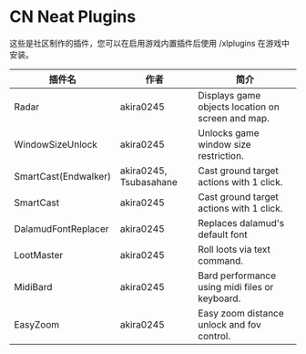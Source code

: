 # CN Neat Plugins

这些是社区制作的插件，您可以在启用游戏内置插件后使用 /xlplugins 在游戏中安装。


| 插件名 | 作者 | 简介 |
|---------------|---------------|-----------------|
| Radar | akira0245 | Displays game objects location on screen and map. |
| WindowSizeUnlock | akira0245 | Unlocks game window size restriction. |
| SmartCast(Endwalker) | akira0245, Tsubasahane | Cast ground target actions with 1 click. |
| SmartCast | akira0245 | Cast ground target actions with 1 click. |
| DalamudFontReplacer | akira0245 | Replaces dalamud's default font |
| LootMaster | akira0245 | Roll loots via text command. |
| MidiBard | akira0245 | Bard performance using midi files or keyboard. |
| EasyZoom | akira0245 | Easy zoom distance unlock and fov control. |